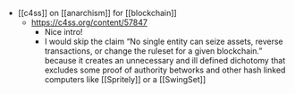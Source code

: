 - [[c4ss]] on [[anarchism]] for [[blockchain]]
    - https://c4ss.org/content/57847
        - Nice intro!
        - I would skip the claim “No single entity can seize assets, reverse transactions, or change the ruleset for a given blockchain.” because it creates an unnecessary and ill defined dichotomy that excludes some proof of authority betworks and other hash linked computers like [[Spritely]] or a [[SwingSet]]
